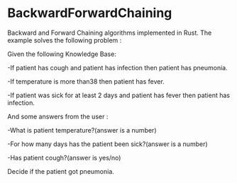 # BackwardForwardChaining

Backward and Forward Chaining algorithms implemented in Rust. The example solves the following problem :

Given the following Knowledge Base:

-If patient has cough and patient has infection then patient has pneumonia.

-If temperature is more than38 then patient has fever.

-If patient was sick for at least 2 days and patient has fever then patient has infection.

And some answers from the user : 

-What is patient temperature?(answer is a number)

-For how many days has the patient been sick?(answer is a number)

-Has patient cough?(answer is yes/no)

Decide if the patient got pneumonia. 
